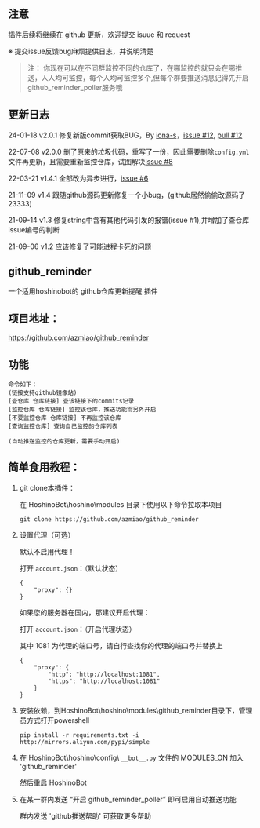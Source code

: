 
## 注意

插件后续将继续在 github 更新，欢迎提交 isuue 和 request

※ 提交issue反馈bug麻烦提供日志，并说明清楚

> 注：
    你现在可以在不同群监控不同的仓库了，在哪监控的就只会在哪推送，人人均可监控，每个人均可监控多个,但每个群要推送消息记得先开启github_reminder_poller服务哦

## 更新日志

24-01-18    v2.0.1  修复新版commit获取BUG，By [iona-s](https://github.com/iona-s)，[issue #12](https://github.com/azmiao/github_reminder/issues/12), [pull #12](https://github.com/azmiao/github_reminder/pull/13)

22-07-08    v2.0.0  删了原来的垃圾代码，重写了一份，因此需要删除`config.yml`文件再更新，且需要重新监控仓库，试图解决[issue #8](https://github.com/azmiao/github_reminder/issues/8)

22-03-21    v1.4.1  全部改为异步进行，[issue #6](https://github.com/azmiao/github_reminder/issues/6)

21-11-09    v1.4    跟随github源码更新修复一个小bug，(github居然偷偷改源码了23333)

21-09-14    v1.3    修复string中含有其他代码引发的报错(issue #1),并增加了查仓库issue编号的判断

21-09-06    v1.2    应该修复了可能进程卡死的问题

## github_reminder

一个适用hoshinobot的 github仓库更新提醒 插件

## 项目地址：

https://github.com/azmiao/github_reminder

## 功能

```
命令如下：
(链接支持github镜像站)
[查仓库 仓库链接] 查该链接下的commits记录
[监控仓库 仓库链接] 监控该仓库，推送功能需另外开启
[不要监控仓库 仓库链接] 不再监控该仓库
[查询监控仓库] 查询自己监控的仓库列表

(自动推送监控的仓库更新，需要手动开启)
```

## 简单食用教程：

1. git clone本插件：

    在 HoshinoBot\hoshino\modules 目录下使用以下命令拉取本项目
    ```
    git clone https://github.com/azmiao/github_reminder
    ```

2. 设置代理（可选）

    默认不启用代理！

    打开 `account.json`：（默认状态）
    ```
    {
        "proxy": {}
    }
    ```

    如果您的服务器在国内，那建议开启代理：

    打开 `account.json`：（开启代理状态）

    其中 1081 为代理的端口号，请自行查找你的代理的端口号并替换上
    ```
    {
        "proxy": {
            "http": "http://localhost:1081",
            "https": "http://localhost:1081"
        }
    }
    ```

2. 安装依赖，到HoshinoBot\hoshino\modules\github_reminder目录下，管理员方式打开powershell
    ```
    pip install -r requirements.txt -i http://mirrors.aliyun.com/pypi/simple
    ```

3. 在 HoshinoBot\hoshino\config\ `__bot__.py` 文件的 MODULES_ON 加入 'github_reminder'

    然后重启 HoshinoBot

4. 在某一群内发送 “开启 github_reminder_poller” 即可启用自动推送功能

    群内发送 'github推送帮助' 可获取更多帮助